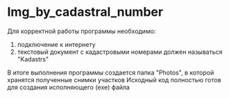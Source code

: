 # Img_by_cadastral_number
Для корректной работы программы необходимо: 
1) подключение к интернету
2) текстовый документ с кадастровыми номерами должен называться "Kadastrs"

В итоге выполнения программы создается папка "Photos", в которой хранятся полученные снимки участков
Исходный код полностью готов для создания исполняющего (exe) файла
